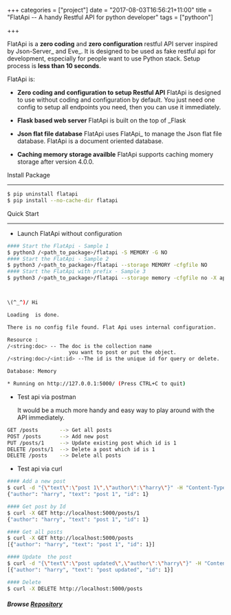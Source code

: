 +++
categories = ["project"]
date = "2017-08-03T16:56:21+11:00"
title = "FlatApi -- A handy Restful API for python developer"
tags = ["pythoon"]

+++



FlatApi is a **zero coding** and **zero configuration** restful API server inspired by Json-Server_ and Eve_. It is designed to be used as fake restful api for development, especially for people want to use Python stack. Setup process is **less than 10 seconds**. 


FlatApi is:

- **Zero coding and configuration to setup Restful API** FlatApi is designed to use without coding and configuration by default. You just need one config to setup all endpoints you need, then you can use it immediately. 

- **Flask based web server** FlatApi is built on the top of _Flask

- **Json flat file database** FlatApi uses FlatApi_ to manage the Json flat file database. FlatApi is a document oriented database. 

- **Caching memory storage availble** FlatApi supports caching momery storage after version 4.0.0. 

Install Package
***************

```bash
$ pip uninstall flatapi
$ pip install --no-cache-dir flatapi
```

Quick Start
***********

- Launch FlatApi without configuration

```bash
#### Start the FlatApi - Sample 1 
$ python3 /<path_to_package>/flatapi -S MEMORY -G NO
#### Start the FlatApi - Sample 2
$ python3 /<path_to_package>/flatapi --storage MEMORY -cfgfile NO
#### Start the FlatApi with prefix - Sample 3
$ python3 /<path_to_package>/flatapi --storage memory -cfgfile no -X api



\(^_^)/ Hi

Loading  is done.

There is no config file found. Flat Api uses internal configuration.

Resource :
/<string:doc> -- The doc is the collection name
                    you want to post or put the object.
/<string:doc>/<int:id> --The id is the unique id for query or delete.

Database: Memory

* Running on http://127.0.0.1:5000/ (Press CTRL+C to quit)
```

- Test api via postman 

    It would be a much more handy and easy way to play around with the API immediately.

```bash
GET /posts       --> Get all posts
POST /posts      --> Add new post
PUT /posts/1     --> Update existing post which id is 1
DELETE /posts/1  --> Delete a post which id is 1
DELETE /posts    --> Delete all posts
```

- Test api via curl 

```bash
#### Add a new post
$ curl -d "{\"text\":\"post 1\",\"author\":\"harry\"}" -H "Content-Type: application/json" -X POST http://localhost:5000/posts
{"author": "harry", "text": "post 1", "id": 1}

#### Get post by Id
$ curl -X GET http://localhost:5000/posts/1
{"author": "harry", "text": "post 1", "id": 1}

#### Get all posts
$ curl -X GET http://localhost:5000/posts
[{"author": "harry", "text": "post 1", "id": 1}]

#### Update  the post
$ curl -d "{\"text\":\"post updated\",\"author\":\"harry\"}" -H "Content-Type: application/json" -X PUT http://localhost:5000/posts/1
[{"author": "harry", "text": "post updated", "id": 1}]

#### Delete 
$ curl -X DELETE http://localhost:5000/posts 
```
  
##### Browse [Repository](https://github.com/harryho/flat-api.git)